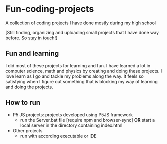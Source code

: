 # Fun-coding-projects
 A collection of coding projects I have done mostly during my high school

[Still finding, organizing and uploading small projects that I have done way before. So stay in touch!]

## Fun and learning
I did most of these projects for learning and fun. I have learned a lot in computer science, math and physics by creating and doing these projects. I love learn as I go and tackle my problems along the way. It feels so satisfying when I figure out something that is blocking my way of learning and doing the projects.

## How to run
- P5 JS projects: projects developed using P5JS framework
  - run the Server.bat file [require npm and browser-sync] **OR** start a local server in the directory containing index.html 
- Other projects 
  - run with according executable or IDE
